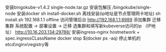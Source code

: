 安装bingokube-v1.4.2
	single-node.tar.gz 安装包解压 /bingokube/single-node
	安装docker 
		sh install-docker.sh
	离线安装(ip地址是节点管理网卡地址)
		sh install.sh 192.168.1.1 offline
	访问管理后台
		http://192.168.1.1:8989
	添加集群
	迁移集群
		系统配置 -> 部署设置 -> 迁移
			选集群和填写新kubeverse访问的ip （IP地址）
		http://10.16.203.134:29788/
		安装ingress-nginx
			hostnetwork + spec.ingressCLassName
		docker stop $(docker ps -aq)
			停止单机的etcd\nginx\registry等